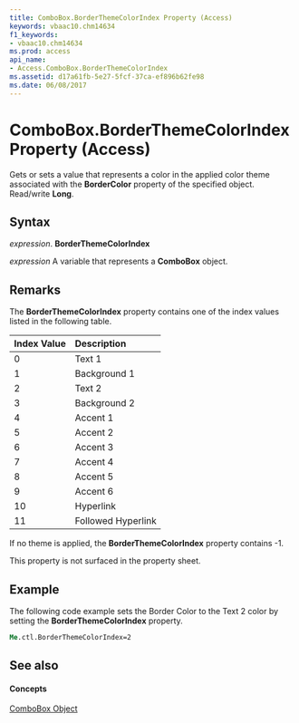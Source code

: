 ```yaml
---
title: ComboBox.BorderThemeColorIndex Property (Access)
keywords: vbaac10.chm14634
f1_keywords:
- vbaac10.chm14634
ms.prod: access
api_name:
- Access.ComboBox.BorderThemeColorIndex
ms.assetid: d17a61fb-5e27-5fcf-37ca-ef896b62fe98
ms.date: 06/08/2017
---
```



# ComboBox.BorderThemeColorIndex Property (Access)

Gets or sets a value that represents a color in the applied color theme associated with the **BorderColor** property of the specified object. Read/write **Long**.


## Syntax

 _expression_. **BorderThemeColorIndex**

 _expression_ A variable that represents a **ComboBox** object.


## Remarks

The **BorderThemeColorIndex** property contains one of the index values listed in the following table.



|**Index Value**|**Description**|
|:-----|:-----|
|0|Text 1|
|1|Background 1|
|2|Text 2|
|3|Background 2|
|4|Accent 1|
|5|Accent 2|
|6|Accent 3|
|7|Accent 4|
|8|Accent 5|
|9|Accent 6|
|10|Hyperlink|
|11|Followed Hyperlink|
If no theme is applied, the **BorderThemeColorIndex** property contains -1.

This property is not surfaced in the property sheet.


## Example

The following code example sets the Border Color to the Text 2 color by setting the **BorderThemeColorIndex** property.


```vb
Me.ctl.BorderThemeColorIndex=2
```


## See also


#### Concepts


[ComboBox Object](combobox-object-access.md)

